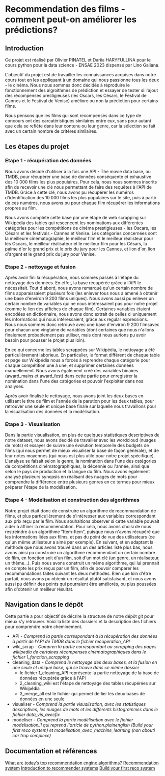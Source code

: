 # Recommendation des films - comment peut-on améliorer les prédictions? 

## Introduction 
Ce projet est réalisé par Olivier PINATEL et Dariia HARYFULLINA pour le cours python pour la data science - ENSAE 2023 dispensé par Lino Galiana. 

L'objectif du projet est de travailler les connaissances acquises dans notre cours tout en les appliquant à un domaine qui nous passionne tous les deux - le cinéma. Nous nous sommes donc décidés à réproduire le fonctionnement des algroithmes de prédiction et essayer de tester si l'ajout des récompenses prestigieuses (les Oscars, les Césars, le Festival de Cannes et le Festival de Venise) améliore ou non la prédiction pour certains films. 

Nous pensons que les films qui sont recompensés dans ce type de concours ont des carcatéristiques similaires entre eux, sans pour autant que cela se reflète dans leur contenu ou leur genre, car la sélection se fait avec un certain nombre de critères similaires.

## Les étapes du projet 
### Etape 1 - récupération des données 
Nous avons décidé d'utiliser à la fois une API - The movie data base, ou TMDB, pour récupérer une base de données conséquente et exhaustive des 10 000 films les plus populaires. Pour cela, nous nous sommes inscrits afin de recevoir une clé nous permettant de faire des requêtes à l'API de TMDB. Grâce à cette clé, nous avons pu récupérer les numéros d'identification des 10 000 films les plus populaires sur le site, puis à partir de ces numéros, nous avons pu pour chaque film récupérer les informations propres au film. 

Nous avons completé cette base par une étape de web scrapping sur Wikipédia des tables qui rescencent les nominations aux différentes catégories pour les compétitions de cinéma prestigieuses - les Oscars, les Césars et les festivals - Cannes et Venise. Les catégories concernées sont la meilleure cinématographie, le meilleur film et le meilleur réalisteur pour les Oscars, le meilleur réalisateur et le meilleur film pour les Césars, la palme d'or le grand prix et le prix du jury pour les Cannes, et lion d'or, lion d'argent et le grand prix du jury pour Venise. 

### Etape 2 - nettoyage et fusion 
Après avoir fini la récupération, nous sommes passés à l'étape du nettoyage des données. En effet, la base récupérée grâce à l'API le nécessitait. Tout d'abord, nous avons remarqué qu'un certain nombre de films apparaissaient plusieurs fois (les enlever tous nous a amené à obtenir une base d'environ 9 200 films uniques). Nous avons aussi pu enlever un certain nombre de variables qui ne nous intéressaient pas pour notre projet (comme le lien des affiches de chaque film). Certaines variables étaient encodées en dictionnaire, nous avons donc extrait de celles ci uniquement les informations qui nous intéressaient, grâce aux regular expressions. Nous nous sommes donc retrouvé avec une base d'environ 9 200 filmsavec pour chacun une vingtaine de variables (dont certaines que nous n'allons finalement probablement pas utiliser, mais dont nous aurions pu avoir besoin pour pousser le projet plus loin).

En ce qui concerne les tables scrappées sur Wikipédia, le nettoyage a été particulièrement laborieux. En particulier, le format différent de chaque table et page sur Wikipédia nous a forcés à reprendre chaque catégorie pour chaque compétition une à une, et supprimer certaines données manuellement. Nous avons également créé des variables binaires (award_mains et award_fest) dans cette partie pour enregistrer la nomination dans l'une des catégories et pouvoir l'exploiter dans nos analyses. 

Après avoir finalisé le nettoyage, nous avons joint les deux bases en utilisant le titre de film et l'année de la parution pour les deux tables, pour retrouver une seule et unique base finale sur laquelle nous travaillons pour la visualisation des données et la modélisation. 

### Etape 3 - Visualisation 
Dans la partie visualisation, en plus de quelques statistiques descriptives de notre dataset, nous avons decidé de travailler avec les wordcloud (nuages de mots) et essayer de suivre une évolution temporelle des budgets de films (qui nous permet de mieux visualiser la base de façon générale), et de leur notes moyennes (qui nous est plus utile pour notre projet spécifique). L'analyse se faisait selon le genre, la nomination dans l'une des catégories de compétitions cinématographiques, la décennie ou l'année, ainsi que selon le pays de production et la langue du film. Nous avons également analysé plusieurs synopsis en réalisant des nuages de mots pour comprendre la différence entre plusieurs genres en ce termes pour mieux préparer l'étape de la modélisation. 

### Etape 4 - Modélisation et construction des algorithmes 
Notre projet était donc de construire un algorithme de recommandation de films, et plus particulièrement de s'intéresser aux variables correspondant aux prix reçu par le film. Nous souhaitions observer si cette variable pouvait aider à affiner la recommendation. Pour cela, nous avons choisi de nous restreindre à un algorithme "Item-Item", puisque nous n'avons récupéré que les informations liées aux films, et pas du point de vue des utilisateurs (ce qu'un même utilisateur a aimé par exemple). En suivant, et en adaptant la méthode que nous avons trouvé dans un des articles listé plus bas, nous avons ainsi pu construire un algorithme recommendant un certain nombre de film, en fonction soit d'un film, soit d'un mot clé (un genre, un réalisateur, un thème...). Puis nous avons construit un même algorithme, qui lui prennait en compte les prix reçus par un film, afin de pouvoir comparer les recommandations faites suivant les deux méthodes. Bien que loin d'être parfait, nous avons pu obtenir un résultat plutôt satisfaisant, et nous avons aussi pu définir des points qui pourraient être améliorés, ou plus poussées afin d'obtenir un meilleur résultat.



## Navigation dans le dépôt 
Cette partie a pour objectif de décrire la structure de notre dépôt git pour mieux s'y retrouver. 
Voici la liste des dossiers et la description des fichiers pour comprendre notre cheminement. 
* API - *Comprend la partie correspondant à la récupération des données à partir de l'API de TMDB dans le fichier recuperation_API*
* wiki_scrap - *Compren la partie correspondant au scrapping des pages wikipedia de certaines récompenses cinématographiques dans le fichier 1_fonction_scrapping*
* cleaning_data - *Comprend le nettoyage des deux bases, et la fusion en une seule et unique base, qui se trouve dans ce même dossier*
    * le fichier 1_cleaning_API représente la partie nettoyage de la base de données récupérée grâce à l'API
    * 2_cleaning_wiki est l'étape de nettoyage des tables récupérées sur Wikipédia
    * 3_merge_all est le fichier qui permet de lier les deux bases de données en une seule
* visualiser - *Comprend la partie visualisation, avec les statistiques descriptives, les nuages de mots et les différents histogrammes dans le fichier data_vis_avecfix*
* modeliser - *Comprend la partie modélisation avec le fichier modelisation_1 qui reprend l'article de python.plainenglish (Build your first reco system) et modelisation_avec_machine_learning (non abouti car trop complexe)*


## Documentation et références 
[What are today’s top recommendation engine algorithms?](https://itnext.io/what-are-the-top-recommendation-engine-algorithms-used-nowadays-646f588ce639)
[Recommendation system](https://www.nvidia.com/en-us/glossary/data-science/recommendation-system/)
[Introduction to recommender systems](https://towardsdatascience.com/introduction-to-recommender-systems-6c66cf15ada)
[Build your first reco system](https://python.plainenglish.io/tmdb-streamlit-build-your-own-movie-recommendation-system-f2ffbca63d11)

